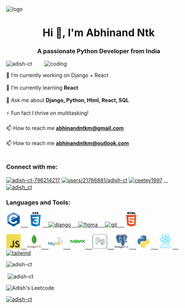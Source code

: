 ![logo](https://www.bleepstatic.com/content/hl-images/2022/04/08/GitHub___headpic.jpg)
<h1 align="center">Hi 👋, I'm Abhinand Ntk</h1>
<h3 align="center">A passionate Python Developer from India</h3>

<img align="right" alt="coding" width="400" src="https://media2.giphy.com/media/qgQUggAC3Pfv687qPC/giphy.gif">


<p align="left"> <img src="https://komarev.com/ghpvc/?username=adish-ct&label=Profile%20views&color=0e75b6&style=flat" alt="adish-ct" /> </p>

🔭 I’m currently working on Django + React<br><br>
🌱 I’m currently learning **React** <br><br>
💬 Ask me about **Django, Python, Html, React, SQL** <br><br>
⚡ Fun fact  I thrive on multitasking!<br><br>
📫 How to reach me **abhinandntkm@gmail.com** <br><br>
📫 How to reach me **abhinandntkm@outlook.com** <br><br>

<h3 align="left">Connect with me:</h3>
<p align="left">
<a href="https://linkedin.com/in/adish-ct-796214217" target="blank"><img align="center" src="https://raw.githubusercontent.com/rahuldkjain/github-profile-readme-generator/master/src/images/icons/Social/linked-in-alt.svg" alt="adish-ct-796214217" height="30" width="40" /></a>
<a href="https://stackoverflow.com/users/users/21766881/adish-ct" target="blank"><img align="center" src="https://raw.githubusercontent.com/rahuldkjain/github-profile-readme-generator/master/src/images/icons/Social/stack-overflow.svg" alt="users/21766881/adish-ct" height="30" width="40" /></a>
<a href="https://www.hackerrank.com/ceetey1997" target="blank"><img align="center" src="https://raw.githubusercontent.com/rahuldkjain/github-profile-readme-generator/master/src/images/icons/Social/hackerrank.svg" alt="ceetey1997" height="30" width="40" /></a>
<a href="https://www.leetcode.com/adish_ct" target="blank"> &nbsp &nbsp<img align="center" src="https://raw.githubusercontent.com/rahuldkjain/github-profile-readme-generator/master/src/images/icons/Social/leet-code.svg" alt="adish_ct" height="30" width="40" /></a>
</p>

<h3 align="left">Languages and Tools:</h3>
<p align="left"> <a href="https://www.cprogramming.com/" target="_blank" rel="noreferrer"> <img src="https://raw.githubusercontent.com/devicons/devicon/master/icons/c/c-original.svg" alt="c" width="40" height="40"/> </a> <a href="https://www.w3schools.com/css/" target="_blank" rel="noreferrer"> &nbsp &nbsp <img src="https://raw.githubusercontent.com/devicons/devicon/master/icons/css3/css3-original-wordmark.svg" alt="css3" width="40" height="40"/> </a> <a href="https://www.djangoproject.com/" target="_blank" rel="noreferrer">   &nbsp &nbsp<img src="https://cdn.worldvectorlogo.com/logos/django.svg" alt="django" width="40" height="40"/> </a> <a href="https://www.figma.com/" target="_blank" rel="noreferrer">  &nbsp &nbsp <img src="https://www.vectorlogo.zone/logos/figma/figma-icon.svg" alt="figma" width="40" height="40"/> </a> <a href="https://git-scm.com/" target="_blank" rel="noreferrer">  &nbsp &nbsp <img src="https://www.vectorlogo.zone/logos/git-scm/git-scm-icon.svg" alt="git" width="40" height="40"/> </a> <a href="https://www.w3.org/html/" target="_blank" rel="noreferrer">  &nbsp &nbsp  <img src="https://raw.githubusercontent.com/devicons/devicon/master/icons/html5/html5-original-wordmark.svg" alt="html5" width="40" height="40"/> </a> <a href="https://developer.mozilla.org/en-US/docs/Web/JavaScript" target="_blank" rel="noreferrer"> <br><br>  <img src="https://raw.githubusercontent.com/devicons/devicon/master/icons/javascript/javascript-original.svg" alt="javascript" width="40" height="40"/> </a> <a href="https://www.mongodb.com/" target="_blank" rel="noreferrer"> &nbsp &nbsp<img src="https://raw.githubusercontent.com/devicons/devicon/master/icons/mongodb/mongodb-original-wordmark.svg" alt="mongodb" width="40" height="40"/> </a> <a href="https://www.mysql.com/" target="_blank" rel="noreferrer">  &nbsp &nbsp <img src="https://raw.githubusercontent.com/devicons/devicon/master/icons/mysql/mysql-original-wordmark.svg" alt="mysql" width="40" height="40"/> </a> <a href="https://www.nginx.com" target="_blank" rel="noreferrer">  &nbsp &nbsp <img src="https://raw.githubusercontent.com/devicons/devicon/master/icons/nginx/nginx-original.svg" alt="nginx" width="40" height="40"/> </a> <a href="https://www.photoshop.com/en" target="_blank" rel="noreferrer">  &nbsp &nbsp <img src="https://raw.githubusercontent.com/devicons/devicon/master/icons/photoshop/photoshop-line.svg" alt="photoshop" width="40" height="40"/> </a> <a href="https://www.postgresql.org" target="_blank" rel="noreferrer">  &nbsp &nbsp <img src="https://raw.githubusercontent.com/devicons/devicon/master/icons/postgresql/postgresql-original-wordmark.svg" alt="postgresql" width="40" height="40"/> </a> <a href="https://www.python.org" target="_blank" rel="noreferrer">  &nbsp &nbsp <img src="https://raw.githubusercontent.com/devicons/devicon/master/icons/python/python-original.svg" alt="python" width="40" height="40"/> </a> <a href="https://reactjs.org/" target="_blank" rel="noreferrer">  &nbsp &nbsp <img src="https://raw.githubusercontent.com/devicons/devicon/master/icons/react/react-original-wordmark.svg" alt="react" width="40" height="40"/> </a> <a href="https://tailwindcss.com/" target="_blank" rel="noreferrer">  &nbsp &nbsp <img src="https://www.vectorlogo.zone/logos/tailwindcss/tailwindcss-icon.svg" alt="tailwind" width="40" height="40"/> </a> </p>

<p><img align="left" src="https://github-readme-stats.vercel.app/api/top-langs?username=adish-ct&&show_icons=true&title_color=bb2acf&text_color=daf7dc&bg_color=191919" alt="adish-ct" /></p>

<br>

<p>&nbsp;<img align="center" src="https://github-readme-stats.vercel.app/api?username=adish-ct&&show_icons=true&title_color=bb2acf&text_color=daf7dc&bg_color=191919" alt="adish-ct" /></p>


<p align="right"> 
  
  ![Adish's Leetcode](https://leetcard.jacoblin.cool/adish_ct?ext=heatmap)
 
</p>

<p align="left"> <a href="https://github.com/ryo-ma/github-profile-trophy"><img src="https://github-profile-trophy.vercel.app/?username=adish-ct" alt="adish-ct" /></a> </p>




